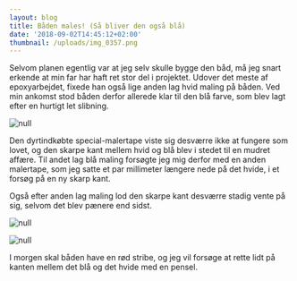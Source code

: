 ```yaml
---
layout: blog
title: Båden males! (Så bliver den også blå)
date: '2018-09-02T14:45:12+02:00'
thumbnail: /uploads/img_0357.png
---
```

Selvom planen egentlig var at jeg selv skulle bygge den båd, må jeg snart erkende at min far har haft ret stor del i projektet. Udover det meste af epoxyarbejdet, fixede han også lige anden lag hvid maling på båden. Ved min ankomst stod båden derfor allerede klar til den blå farve, som blev lagt efter en hurtigt let slibning.

![null](/uploads/img_0361.png)

Den dyrtindkøbte special-malertape viste sig desværre ikke at fungere som lovet, og den skarpe kant mellem hvid og blå blev i stedet til en mudret affære. Til andet lag blå maling forsøgte jeg mig derfor med en anden malertape, som jeg satte et par millimeter længere nede på det hvide, i et forsøg på en ny skarp kant.

Også efter anden lag maling lod den skarpe kant  desværre stadig vente på sig, selvom det blev pænere end sidst. 

![null](/uploads/img_0358.png)

![null](/uploads/img_0357.png)

I morgen skal båden have en rød stribe, og jeg vil forsøge at rette lidt på kanten mellem det blå og det hvide med en pensel.
